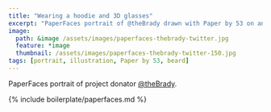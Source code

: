 ```yaml
---
title: "Wearing a hoodie and 3D glasses"
excerpt: "PaperFaces portrait of @theBrady drawn with Paper by 53 on an iPad."
image: 
  path: &image /assets/images/paperfaces-thebrady-twitter.jpg 
  feature: *image
  thumbnail: /assets/images/paperfaces-thebrady-twitter-150.jpg
tags: [portrait, illustration, Paper by 53, beard]
---
```


PaperFaces portrait of project donator [@theBrady](https://twitter.com/theBrady).

{% include boilerplate/paperfaces.md %}
